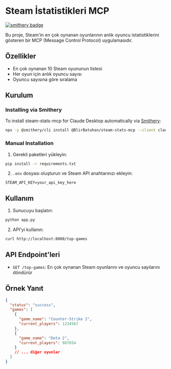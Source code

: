 # Steam İstatistikleri MCP

[![smithery badge](https://smithery.ai/badge/@BlirBatuhan/steam-stats-mcp)](https://smithery.ai/server/@BlirBatuhan/steam-stats-mcp)

Bu proje, Steam'in en çok oynanan oyunlarının anlık oyuncu istatistiklerini gösteren bir MCP (Message Control Protocol) uygulamasıdır.

## Özellikler

- En çok oynanan 10 Steam oyununun listesi
- Her oyun için anlık oyuncu sayısı
- Oyuncu sayısına göre sıralama

## Kurulum

### Installing via Smithery

To install steam-stats-mcp for Claude Desktop automatically via [Smithery](https://smithery.ai/server/@BlirBatuhan/steam-stats-mcp):

```bash
npx -y @smithery/cli install @BlirBatuhan/steam-stats-mcp --client claude
```

### Manual Installation
1. Gerekli paketleri yükleyin:
```bash
pip install -r requirements.txt
```

2. `.env` dosyası oluşturun ve Steam API anahtarınızı ekleyin:
```
STEAM_API_KEY=your_api_key_here
```

## Kullanım

1. Sunucuyu başlatın:
```bash
python app.py
```

2. API'yi kullanın:
```bash
curl http://localhost:8000/top-games
```

## API Endpoint'leri

- `GET /top-games`: En çok oynanan Steam oyunlarını ve oyuncu sayılarını döndürür

## Örnek Yanıt

```json
{
  "status": "success",
  "games": [
    {
      "game_name": "Counter-Strike 2",
      "current_players": 1234567
    },
    {
      "game_name": "Dota 2",
      "current_players": 987654
    }
    // ... diğer oyunlar
  ]
}
``` 
